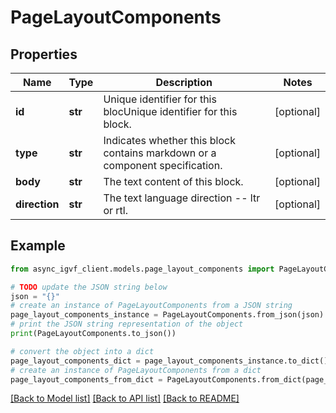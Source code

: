 # PageLayoutComponents


## Properties

Name | Type | Description | Notes
------------ | ------------- | ------------- | -------------
**id** | **str** | Unique identifier for this blocUnique identifier for this block. | [optional] 
**type** | **str** | Indicates whether this block contains markdown or a component specification. | [optional] 
**body** | **str** | The text content of this block. | [optional] 
**direction** | **str** | The text language direction -- ltr or rtl. | [optional] 

## Example

```python
from async_igvf_client.models.page_layout_components import PageLayoutComponents

# TODO update the JSON string below
json = "{}"
# create an instance of PageLayoutComponents from a JSON string
page_layout_components_instance = PageLayoutComponents.from_json(json)
# print the JSON string representation of the object
print(PageLayoutComponents.to_json())

# convert the object into a dict
page_layout_components_dict = page_layout_components_instance.to_dict()
# create an instance of PageLayoutComponents from a dict
page_layout_components_from_dict = PageLayoutComponents.from_dict(page_layout_components_dict)
```
[[Back to Model list]](../README.md#documentation-for-models) [[Back to API list]](../README.md#documentation-for-api-endpoints) [[Back to README]](../README.md)


